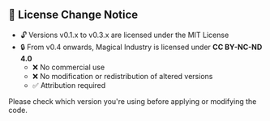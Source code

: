 ## 📌 License Change Notice

- 🔓 Versions v0.1.x to v0.3.x are licensed under the MIT License
- 🔒 From v0.4 onwards, Magical Industry is licensed under **CC BY-NC-ND 4.0**
  - ❌ No commercial use
  - ❌ No modification or redistribution of altered versions
  - ✅ Attribution required

Please check which version you're using before applying or modifying the code.
